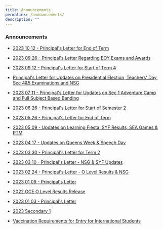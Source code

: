 ```yaml
---
title: Announcements
permalink: /announcements/
description: ""
---
```

### Announcements

*  [2023 10 12 - Principal's Letter for End of Term](/files/Principal's%20Letters/20231012%20-%20end%20of%20term_change%20of%20principal,%20exams%20and%20post%20exam%20matters.pdf)
*  [2023 09 26 - Principal's Letter Regarding EOY Exams and Awards](/files/Principal's%20Letters/20230926%20-%20eoy%20exams%20and%20awards.pdf)
*  [2023 09 12 - Principal's Letter for Start of Term 4](/files/Principal's%20Letters/20230912%20-%20start%20of%20term%204.pdf)
*  [Principal's Letter for Updates on Presidential Election, Teachers' Day, Sec 4&5 Examinations and NSG](/files/Principal's%20Letters/2023%2008%2016%20-%20updates%20on%20presidential%20election,%20teachers%20day,%20sec%204&5%20examinations%20&%20nsg.pdf)
*  [2023 07 11 - Principal's Letter for Updates on Sec 1 Adventure Camp and Full Subject Based Banding](/files/Principal's%20Letters/20230711%20-%20updates%20on%20sec%201%20adventure%20camp%20and%20full%20subject%20based%20banding%20(full%20sbb)_11%20jul%202023.pdf)
*  [2023 06 26 - Principal's Letter for Start of Semester 2](/files/Principal's%20Letters/20230626%20-%20start%20of%20semester%202.pdf)

* [2023 05 26 - Principal's Letter for End of Term](/files/Principal's%20Letters/20230526%20-%20end%20of%20term%20letter.pdf)

* [2023 05 09 - Updates on Learning Fiesta, SYF Results, SEA Games & PTM](/files/Principal's%20Letters/20230509%20-%20updates%20on%20learning%20fiesta,%20syf%20results,%20sea%20games%20&%20ptm.pdf)

* [2023 04 17 - Updates on Queens Week & Speech Day](/files/Principal's%20Letters/20230417%20-%20updates%20on%20queens%20week%20&%20speech%20day.pdf)

* [2023 03 30 - Principal's Letter for Term 2](/files/Principal's%20Letters/20230330%20-%20Term%202%20events%20(Queens%20Week%20Sports%20Day%20Speech%20Day%20and%20SYF)%2029%20Mar%202023.pdf)
* [2023 03 10 - Principal's Letter - NSG & SYF Updates](/files/Principal's%20Letters/20230310%20-%20Updates%20on%20NSG%20&%20SYF%20Arts%20Presentation.pdf)
*  [2023 02 24 - Principal's Letter - O Level Results  & NSG](/files/Principal's%20Letters/2023%2002%2024%20-%20Updates%20on%20O%20Level%20Results%20&%20National%20School%20Games.pdf)
*  [2023 01 09 - Principal's Letter](/files/Principal's%20Letters/20230109%20-%20Updates%20on%20Sec%201%20Orientation_HBL_Breakfast%20with%20Principal.pdf)
*  [ 2022 GCE O Level Results Release](/announcements/gceolevelresults/)
*   [2023 01 03 - Principal's Letter](/files/Principal's%20Letters/20230103%20-%20Start%20of%20Term%201%20(3%20January).pdf)
*   [2023 Secondary 1](/2023-Secondary-1/)
*   [Vaccination Requirements for Entry for International Students](/files/vaccination.pdf)